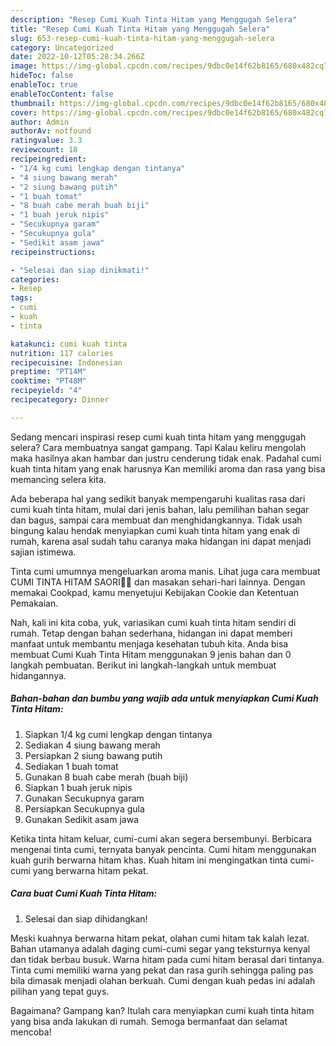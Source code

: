```yaml
---
description: "Resep Cumi Kuah Tinta Hitam yang Menggugah Selera"
title: "Resep Cumi Kuah Tinta Hitam yang Menggugah Selera"
slug: 653-resep-cumi-kuah-tinta-hitam-yang-menggugah-selera
category: Uncategorized
date: 2022-10-12T05:28:34.266Z
image: https://img-global.cpcdn.com/recipes/9dbc0e14f62b8165/680x482cq70/cumi-kuah-tinta-hitam-foto-resep-utama.jpg
hideToc: false
enableToc: true
enableTocContent: false
thumbnail: https://img-global.cpcdn.com/recipes/9dbc0e14f62b8165/680x482cq70/cumi-kuah-tinta-hitam-foto-resep-utama.jpg
cover: https://img-global.cpcdn.com/recipes/9dbc0e14f62b8165/680x482cq70/cumi-kuah-tinta-hitam-foto-resep-utama.jpg
author: Admin
authorAv: notfound
ratingvalue: 3.3
reviewcount: 18
recipeingredient:
- "1/4 kg cumi lengkap dengan tintanya"
- "4 siung bawang merah"
- "2 siung bawang putih"
- "1 buah tomat"
- "8 buah cabe merah buah biji"
- "1 buah jeruk nipis"
- "Secukupnya garam"
- "Secukupnya gula"
- "Sedikit asam jawa"
recipeinstructions:

- "Selesai dan siap dinikmati!"
categories:
- Resep
tags:
- cumi
- kuah
- tinta

katakunci: cumi kuah tinta 
nutrition: 117 calories
recipecuisine: Indonesian
preptime: "PT14M"
cooktime: "PT48M"
recipeyield: "4"
recipecategory: Dinner

---
```



Sedang mencari inspirasi resep cumi kuah tinta hitam yang menggugah selera? Cara membuatnya sangat gampang. Tapi Kalau keliru mengolah maka hasilnya akan hambar dan justru cenderung tidak enak. Padahal cumi kuah tinta hitam yang enak harusnya Kan memiliki aroma dan rasa yang bisa memancing selera kita.


Ada beberapa hal yang sedikit banyak mempengaruhi kualitas rasa dari cumi kuah tinta hitam, mulai dari jenis bahan, lalu pemilihan bahan segar dan bagus, sampai cara membuat dan menghidangkannya. Tidak usah bingung kalau hendak menyiapkan cumi kuah tinta hitam yang enak di rumah, karena asal sudah tahu caranya maka hidangan ini dapat menjadi sajian istimewa.

Tinta cumi umumnya mengeluarkan aroma manis. Lihat juga cara membuat CUMI TINTA HITAM SAORI🐙🐙 dan masakan sehari-hari lainnya. Dengan memakai Cookpad, kamu menyetujui Kebijakan Cookie dan Ketentuan Pemakaian.


Nah, kali ini kita coba, yuk, variasikan cumi kuah tinta hitam sendiri di rumah. Tetap dengan bahan sederhana, hidangan ini dapat memberi manfaat untuk membantu menjaga kesehatan tubuh kita. Anda bisa membuat Cumi Kuah Tinta Hitam menggunakan 9 jenis bahan dan 0 langkah pembuatan. Berikut ini langkah-langkah untuk membuat hidangannya.

<!--inarticleads1-->

##### Bahan-bahan dan bumbu yang wajib ada untuk menyiapkan Cumi Kuah Tinta Hitam:

1. Siapkan 1/4 kg cumi lengkap dengan tintanya
1. Sediakan 4 siung bawang merah
1. Persiapkan 2 siung bawang putih
1. Sediakan 1 buah tomat
1. Gunakan 8 buah cabe merah (buah biji)
1. Siapkan 1 buah jeruk nipis
1. Gunakan Secukupnya garam
1. Persiapkan Secukupnya gula
1. Gunakan Sedikit asam jawa


Ketika tinta hitam keluar, cumi-cumi akan segera bersembunyi. Berbicara mengenai tinta cumi, ternyata banyak pencinta. Cumi hitam menggunakan kuah gurih berwarna hitam khas. Kuah hitam ini mengingatkan tinta cumi-cumi yang berwarna hitam pekat. 

<!--inarticleads2-->

##### Cara buat Cumi Kuah Tinta Hitam:


1. Selesai dan siap dihidangkan!

Meski kuahnya berwarna hitam pekat, olahan cumi hitam tak kalah lezat. Bahan utamanya adalah daging cumi-cumi segar yang teksturnya kenyal dan tidak berbau busuk. Warna hitam pada cumi hitam berasal dari tintanya. Tinta cumi memiliki warna yang pekat dan rasa gurih sehingga paling pas bila dimasak menjadi olahan berkuah. Cumi dengan kuah pedas ini adalah pilihan yang tepat guys. 

Bagaimana? Gampang kan? Itulah cara menyiapkan cumi kuah tinta hitam yang bisa anda lakukan di rumah. Semoga bermanfaat dan selamat mencoba!
